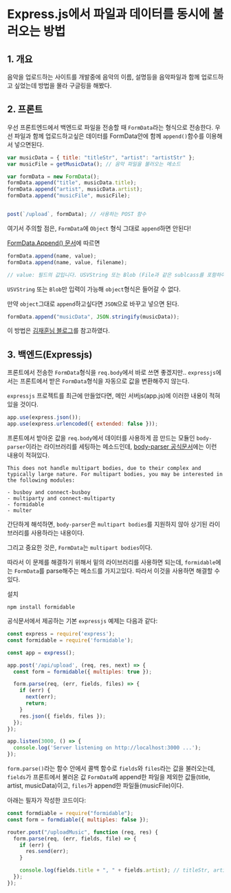 # Express.js에서 파일과 데이터를 동시에 불러오는 방법

## 1. 개요
음악을 업로드하는 사이트를 개발중에 음악의 이름, 설명등을 음악파일과 함께 업로드하고 싶었는데 방법을 몰라 구글링을 해봤다.

## 2. 프론트

우선 프론트엔드에서 백엔드로 파일을 전송할 때 `FormData`라는 형식으로 전송한다. 우선 파일과 함께 업로드하고싶은 데이터를 FormData안에 함께 `append()`함수를 이용해서 넣으면된다.

```js
var musicData = { title: "titleStr", "artist": "artistStr" };
var musicFile = getMusicData(); // 음악 파일을 불러오는 메소드

var formData = new FormData();
formData.append("title", musicData.title);
formData.append("artist", musicData.artist);
formData.append("musicFile", musicFile);


post(`/upload`, formData); // 사용하는 POST 함수
```

여기서 주의할 점은, `FormData`에 `Object` 형식 그대로 `append`하면 안된다!

[FormData.Append() 문서](https://developer.mozilla.org/ko/docs/Web/API/FormData/append)에 따르면 

```js
formData.append(name, value);
formData.append(name, value, filename);

// value: 필드의 값입니다. USVString 또는 Blob (File과 같은 sublcass를 포함하여) 일 수 있습니다.
```

`USVString` 또는 `Blob`만 입력이 가능해 `object`형식은 들어갈 수 없다.

만약 `object`그대로 `append`하고싶다면 `JSON`으로 바꾸고 넣으면 된다.

```js
formData.append("musicData", JSON.stringify(musicData));
```

이 방법은 [김재훈님 블로그](https://medium.com/jaehoon-techblog/simpleblog-%EA%B0%9C%EB%B0%9C-%EC%9D%BC%EC%A7%80-4-55a8d2a8604)를 참고하였다.

## 3. 백엔드(Expressjs)

프론트에서 전송한 `FormData`형식을 `req.body`에서 바로 쓰면 좋겠지만.. `expressjs`에서는 프론트에서 받은 `FormData`형식을 자동으로 값을 변환해주지 않는다.

`expressjs` 프로젝트를 최근에 만들었다면, 메인 서버js(app.js)에 이러한 내용이 적혀있을 것이다.

```js
app.use(express.json());
app.use(express.urlencoded({ extended: false }));
```

프론트에서 받아온 값을 `req.body`에서 데이터를 사용하게 끔 만드는 모듈인 `body-parser`이라는 라이브러리를 세팅하는 메소드인데, [body-parser 공식문서](https://www.npmjs.com/package/body-parser#readme)에는 이런 내용이 적혀있다.

```
This does not handle multipart bodies, due to their complex and typically large nature. For multipart bodies, you may be interested in the following modules:

- busboy and connect-busboy
- multiparty and connect-multiparty
- formidable
- multer
```

간단하게 해석하면, `body-parser`은 `multipart bodies`를 지원하지 않아 상기된 라이브러리를 사용하라는 내용이다.

그리고 중요한 것은, `FormData`는 `multipart bodies`이다. 

따라서 이 문제를 해결하기 위해서 밑의 라이브러리를 사용하면 되는데, `formidable`에는 `FormData`를 parse해주는 메소드를 가지고있다. 따라서 이것을 사용하면 해결할 수 있다.

설치
```
npm install formidable
```

공식문서에서 제공하는 기본 `expressjs` 예제는 다음과 같다:
```js
const express = require('express');
const formidable = require('formidable');

const app = express();

app.post('/api/upload', (req, res, next) => {
  const form = formidable({ multiples: true });

  form.parse(req, (err, fields, files) => {
    if (err) {
      next(err);
      return;
    }
    res.json({ fields, files });
  });
});

app.listen(3000, () => {
  console.log('Server listening on http://localhost:3000 ...');
});
```

`form.parse()`라는 함수 안에서 콜백 함수로 `fields`와 `files`라는 값을 불러오는데, `fields`가 프론트에서 불러온 값 `FormData`에 append한 파일을 제외한 값들(title, artist, musicData)이고, `files`가 append한 파일들(musicFile)이다.

아래는 필자가 작성한 코드이다:
```js
const formdiable = require("formidable");
const form = formdiable({ multiples: false });

router.post("/uploadMusic", function (req, res) {
  form.parse(req, (err, fields, file) => {
    if (err) {
      res.send(err);
    }

    console.log(fields.title + ", " + fields.artist); // titleStr, artistStr
  });
});
```